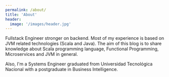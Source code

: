 ```yaml
---
permalink: /about/
title: 'About'
header:
  image: '/images/header.jpg'
---
```


Fullstack Engineer stronger on backend. Most of my experience is based on JVM related technologies (Scala and Java). The aim of this blog is to share knowledge about Scala programming language, Functional Programming, Microservices and JVM in general.

Also, I'm a Systems Engineer graduated from Universidad Tecnológica Nacional with a postgraduate in Business Intelligence.
